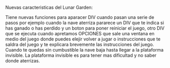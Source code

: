 Nuevas caracteristicas del Lunar Garden:

Tiene nuevas funciones para aparacer DIV cuando pasan una serie de pasos por ejemplo cuando la nave aterriza pararece un DIV que te indica si has ganado o has perdido y un boton para poner reiniciar el juego, otro DIV que se ejecuta cuando apretamos OPCIONES que sale una ventana en medio del juego donde puedes elejir volver a jugar o instrucciones que te saldra del juego y te explicara brevemente las instrucciones del juego.
Cuando te quedas sin cumbustible la nave baja hasta llegar a la plataforma invisible.
La plataforma invisible es para tener mas dificultad y no saber donde aterrizas.
